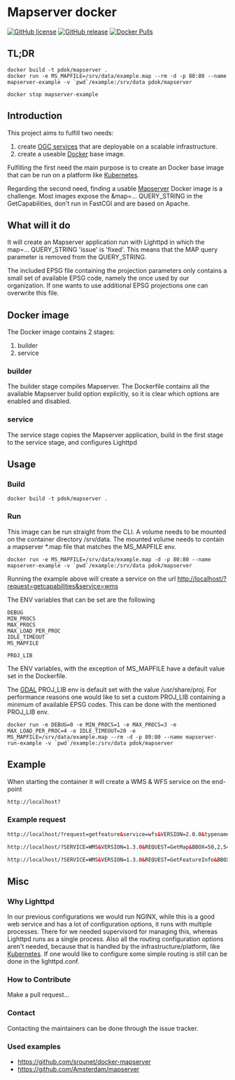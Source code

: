 # Mapserver docker

[![GitHub license](https://img.shields.io/github/license/PDOK/mapserver-docker)](https://github.com/PDOK/mapserver-docker/blob/master/LICENSE)
[![GitHub release](https://img.shields.io/github/release/PDOK/mapserver-docker.svg)](https://github.com/PDOK/mapserver-docker/releases)
[![Docker Pulls](https://img.shields.io/docker/pulls/pdok/mapserver.svg)](https://hub.docker.com/r/pdok/mapserver)

## TL;DR

```docker
docker build -t pdok/mapserver .
docker run -e MS_MAPFILE=/srv/data/example.map --rm -d -p 80:80 --name mapserver-example -v `pwd`/example:/srv/data pdok/mapserver

docker stop mapserver-example
```

## Introduction

This project aims to fulfill two needs:

1. create [OGC services](http://www.opengeospatial.org/standards) that are deployable on a scalable infrastructure.
2. create a useable [Docker](https://www.docker.com) base image.

Fulfilling the first need the main purpose is to create an Docker base image that can be run on a platform like [Kubernetes](https://kubernetes.io/).

Regarding the second need, finding a usable [Mapserver](https://github.com/mapserver/mapserver) Docker image is a challenge. Most images expose the &map=... QUERY_STRING in the GetCapabilities, don't run in FastCGI and are based on Apache.

## What will it do

It will create an Mapserver application run with Lighttpd in which the map=... QUERY_STRING 'issue' is 'fixed'. This means that the MAP query parameter is removed from the QUERY_STRING.

The included EPSG file containing the projection parameters only contains a small set of available EPSG code, namely the once used by our organization. If one wants to use additional EPSG projections one can overwrite this file.

## Docker image

The Docker image contains 2 stages:

1. builder
2. service

### builder

The builder stage compiles Mapserver. The Dockerfile contains all the available Mapserver build option explicitly, so it is clear which options are enabled and disabled.

### service

The service stage copies the Mapserver application, build in the first stage to the service stage, and configures Lighttpd

## Usage

### Build

```docker
docker build -t pdok/mapserver .
```

### Run

This image can be run straight from the CLI. A  volume needs to be mounted on the container directory /srv/data. The mounted volume needs to contain a mapserver *.map file that matches the MS_MAPFILE env.

```docker
docker run -e MS_MAPFILE=/srv/data/example.map -d -p 80:80 --name mapserver-example -v `pwd`/example:/srv/data pdok/mapserver
```

Running the example above will create a service on the url <http://localhost/?request=getcapabilities&service=wms>

The ENV variables that can be set are the following

```env
DEBUG
MIN_PROCS
MAX_PROCS
MAX_LOAD_PER_PROC
IDLE_TIMEOUT
MS_MAPFILE

PROJ_LIB
```

The ENV variables, with the exception of MS_MAPFILE have a default value set in the Dockerfile.

The [GDAL](https://gdal.org/) PROJ_LIB env is default set with the value /usr/share/proj. For performance reasons one would like to set a custom PROJ_LIB containing a minimum of available EPSG codes. This can be done with the mentioned PROJ_LIB env.

```docker
docker run -e DEBUG=0 -e MIN_PROCS=1 -e MAX_PROCS=3 -e MAX_LOAD_PER_PROC=4 -e IDLE_TIMEOUT=20 -e MS_MAPFILE=/srv/data/example.map --rm -d -p 80:80 --name mapserver-run-example -v `pwd`/example:/srv/data pdok/mapserver
```

## Example

When starting the container it will create a WMS & WFS service on the end-point

```html
http://localhost?
```

### Example request

```html
http://localhost/?request=getfeature&service=wfs&VERSION=2.0.0&typename=example:example&count=1
```

```html
http://localhost/?SERVICE=WMS&VERSION=1.3.0&REQUEST=GetMap&BBOX=50,2,54,9&CRS=EPSG:4326&WIDTH=905&HEIGHT=517&LAYERS=example&STYLES=&FORMAT=image/png&DPI=96&MAP_RESOLUTION=96&FORMAT_OPTIONS=dpi:96&TRANSPARENT=TRUE
```

```html
http://localhost/?SERVICE=WMS&VERSION=1.3.0&REQUEST=GetFeatureInfo&BBOX=48.9306039592783506,0.48758765231731171,55.46504193821721884,12.33319204541738756&CRS=EPSG:4326&WIDTH=1530&HEIGHT=844&LAYERS=example&STYLES=&FORMAT=image/png&QUERY_LAYERS=example&INFO_FORMAT=text/html&I=389&J=537&FEATURE_COUNT=10
```

## Misc

### Why Lighttpd

In our previous configurations we would run NGINX, while this is a good web service and has a lot of configuration options, it runs with multiple processes. There for we needed supervisord for managing this, whereas Lighttpd runs as a single process. Also all the routing configuration options aren't needed, because that is handled by the infrastructure/platform, like [Kubernetes](https://kubernetes.io/). If one would like to configure some simple routing is still can be done in the lighttpd.conf.

### How to Contribute

Make a pull request...

### Contact

Contacting the maintainers can be done through the issue tracker.

### Used examples

* <https://github.com/srounet/docker-mapserver>
* <https://github.com/Amsterdam/mapserver>
